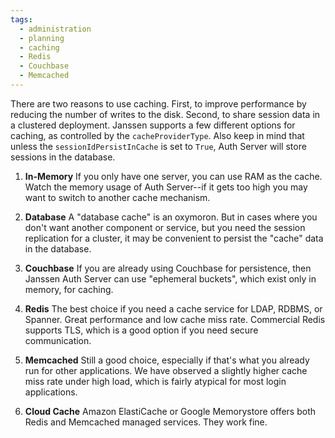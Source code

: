 ```yaml
---
tags:
  - administration
  - planning
  - caching
  - Redis
  - Couchbase
  - Memcached
---
```


There are two reasons to use caching. First, to improve performance by
reducing the number of writes to the disk. Second, to share session data
in a clustered deployment. Janssen supports a few different options for
caching, as controlled by the `cacheProviderType`. Also keep in mind that unless
the `sessionIdPersistInCache` is set to `True`, Auth Server will store sessions
in the database.

1. **In-Memory** If you only have one server, you can use RAM as the cache.
Watch the memory usage of Auth Server--if it gets too high you may want to
switch to another cache mechanism.

1. **Database** A "database cache" is an oxymoron. But in cases where you don't
want another component or service, but you need the session replication for a
cluster, it may be convenient to persist the "cache" data in the database.

1. **Couchbase**  If you are already using Couchbase for persistence, then
Janssen Auth Server can use "ephemeral buckets", which exist only in memory,
for caching.

1. **Redis** The best choice if you need a cache service for LDAP, RDBMS,
or Spanner. Great performance and low cache miss rate. Commercial Redis
supports TLS, which is a good option if you need secure communication.

1. **Memcached** Still a good choice, especially if that's what you already
run for other applications. We have observed a slightly higher cache miss
rate under high load, which is fairly atypical for most login applications.

1. **Cloud Cache** Amazon ElastiCache or Google Memorystore offers both Redis
and Memcached managed services. They work fine.
